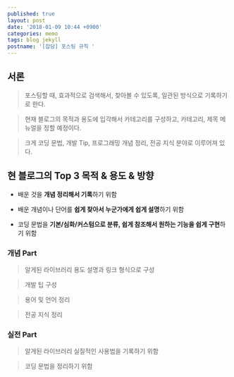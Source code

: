 ```yaml
---
published: true
layout: post
date: '2018-01-09 10:44 +0900'
categories: memo
tags: blog jekyll
postname: '[잡담] 포스팅 규칙 '
---
```

## 서론

> 포스팅할 때, 효과적으로 검색해서, 찾아볼 수 있도록, 일관된 방식으로 기록하기로 한다.

> 현재 블로그의 목적과 용도에 입각해서 카테고리를 구성하고, 카테고리, 제목 메뉴얼을 정할 예정이다.

> 크게 코딩 문법, 개발 Tip, 프로그래밍 개념 정리, 전공 지식 분야로 이루어져 있다.

## 현 블로그의 Top 3 목적 & 용도 & 방향

- 배운 것을 **개념 정리해서 기록**하기 위함

- 배운 개념이나 단어를 **쉽게 찾아서 누군가에게 쉽게 설명**하기 위함

- 코딩 문법을 **기본/심화/커스텀으로 분류, 쉽게 참조해서 원하는 기능을 쉽게 구현**하기 위함

### 개념 Part

> 알게된 라이브러리 용도 설명과 링크 형식으로 구성

> 개발 팁 구성

> 용어 및 언어 정리

> 전공 지식 정리

### 실전 Part

> 알게된 라이브러리 실질적인 사용법을 기록하기 위함

> 코딩 문법을 정리하기 위함
